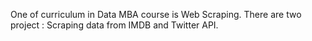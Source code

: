 One of curriculum in Data MBA course is Web Scraping. There are two project : Scraping data from IMDB and Twitter API.
